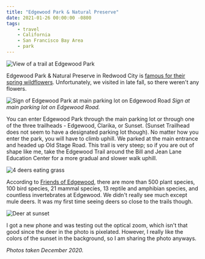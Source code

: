 ```yaml
---
title: "Edgewood Park & Natural Preserve"
date: 2021-01-26 00:00:00 -0800
tags:
    - travel
    - California
    - San Francisco Bay Area
    - park
---
```


![View of a trail at Edgewood Park](https://i.imgur.com/LTvCZlG.jpg)

Edgewood Park & Natural Preserve in Redwood City is [famous for their spring wildflowers](https://parks.smcgov.org/edgewood-park-natural-preserve). Unfortunately, we visited in late fall, so there weren't any flowers.

![Sign of Edgewood Park at main parking lot on Edgewood Road](https://i.imgur.com/elJZsAm.jpg)
*Sign at main parking lot on Edgewood Road.*

You can enter Edgewood Park through the main parking lot or through one of the three trailheads - Edgewood, Clarika, or Sunset. (Sunset Trailhead does not seem to have a designated parking lot though). No matter how you enter the park, you will have to climb uphill. We parked at the main entrance and headed up Old Stage Road. This trail is very steep; so if you are out of shape like me, take the Edgewood Trail around the Bill and Jean Lane Education Center for a more gradual and slower walk uphill.

![4 deers eating grass](https://i.imgur.com/wWvh6B6.jpg)

According to [Friends of Edgewood](https://friendsofedgewood.org/), there are more than 500 plant species, 100 bird species, 21 mammal species, 13 reptile and amphibian species, and countless invertebrates at Edgewood. We didn't really see much except mule deers. It was my first time seeing deers so close to the trails though.

![Deer at sunset](https://i.imgur.com/UHz7n4v.jpg)

I got a new phone and was testing out the optical zoom, which isn't that good since the deer in the photo is pixelated. However, I really like the colors of the sunset in the background, so I am sharing the photo anyways.

*Photos taken December 2020.*
